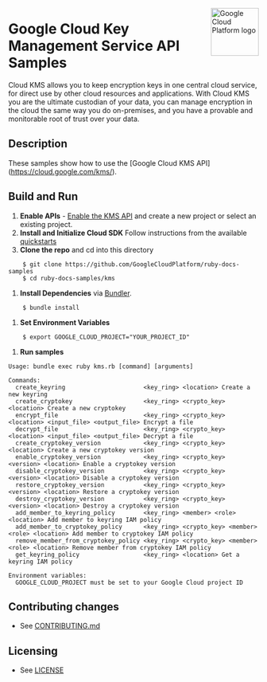 <img src="https://avatars2.githubusercontent.com/u/2810941?v=3&s=96" alt="Google
Cloud Platform logo" title="Google Cloud Platform" align="right" height="96"
width="96"/>

# Google Cloud Key Management Service API Samples

Cloud KMS allows you to keep encryption keys in one central cloud service, for
direct use by other cloud resources and applications. With Cloud KMS you are the
ultimate custodian of your data, you can manage encryption in the cloud the same
way you do on-premises, and you have a provable and monitorable root of trust
over your data.

## Description

These samples show how to use the [Google Cloud KMS API]
(https://cloud.google.com/kms/).

## Build and Run
1.  **Enable APIs** - [Enable the KMS API](https://console.cloud.google.com/flows/enableapi?apiid=cloudkms.googleapis.com)
    and create a new project or select an existing project.
1.  **Install and Initialize Cloud SDK**
    Follow instructions from the available [quickstarts](https://cloud.google.com/sdk/docs/quickstarts)
1.  **Clone the repo** and cd into this directory

```
    $ git clone https://github.com/GoogleCloudPlatform/ruby-docs-samples
    $ cd ruby-docs-samples/kms
```

1. **Install Dependencies** via [Bundler](https://bundler.io).

```
    $ bundle install
```

1. **Set Environment Variables**

```
    $ export GOOGLE_CLOUD_PROJECT="YOUR_PROJECT_ID"
```

1. **Run samples**

```
Usage: bundle exec ruby kms.rb [command] [arguments]

Commands:
  create_keyring                      <key_ring> <location> Create a new keyring
  create_cryptokey                    <key_ring> <crypto_key> <location> Create a new cryptokey
  encrypt_file                        <key_ring> <crypto_key> <location> <input_file> <output_file> Encrypt a file
  decrypt_file                        <key_ring> <crypto_key> <location> <input_file> <output_file> Decrypt a file
  create_cryptokey_version            <key_ring> <crypto_key> <location> Create a new cryptokey version
  enable_cryptokey_version            <key_ring> <crypto_key> <version> <location> Enable a cryptokey version
  disable_cryptokey_version           <key_ring> <crypto_key> <version> <location> Disable a cryptokey version
  restore_cryptokey_version           <key_ring> <crypto_key> <version> <location> Restore a cryptokey version
  destroy_cryptokey_version           <key_ring> <crypto_key> <version> <location> Destroy a cryptokey version
  add_member_to_keyring_policy        <key_ring> <member> <role> <location> Add member to keyring IAM policy
  add_member_to_cryptokey_policy      <key_ring> <crypto_key> <member> <role> <location> Add member to cryptokey IAM policy
  remove_member_from_cryptokey_policy <key_ring> <crypto_key> <member> <role> <location> Remove member from cryptokey IAM policy
  get_keyring_policy                  <key_ring> <location> Get a keyring IAM policy

Environment variables:
  GOOGLE_CLOUD_PROJECT must be set to your Google Cloud project ID
```

## Contributing changes

* See [CONTRIBUTING.md](../CONTRIBUTING.md)

## Licensing

* See [LICENSE](../LICENSE)

